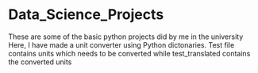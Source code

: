 # Data_Science_Projects
These are some of the basic python projects did by me in the university
Here, I have made a unit converter using Python dictonaries.
Test file contains units which needs to be converted while test_translated contains the converted units
